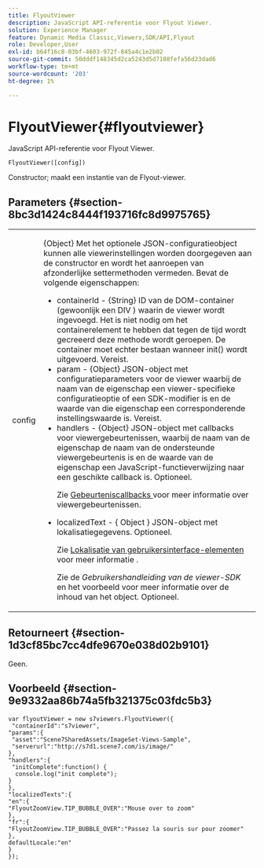 ```yaml
---
title: FlyoutViewer
description: JavaScript API-referentie voor Flyout Viewer.
solution: Experience Manager
feature: Dynamic Media Classic,Viewers,SDK/API,Flyout
role: Developer,User
exl-id: b64f16c8-03bf-4603-972f-845a4c1e2b02
source-git-commit: 50dddf148345d2ca5243d5d7108fefa56d23dad6
workflow-type: tm+mt
source-wordcount: '203'
ht-degree: 1%

---
```


# FlyoutViewer{#flyoutviewer}

JavaScript API-referentie voor Flyout Viewer.

`FlyoutViewer([config])`

Constructor; maakt een instantie van de Flyout-viewer.

## Parameters {#section-8bc3d1424c8444f193716fc8d9975765}

<table id="table_896DFF34A68A403DB93A6D597461A573"> 
 <tbody> 
  <tr> 
   <td colname="col1"> <p> <span class="codeph"> <span class="varname"> config </span> </span> </p> </td> 
   <td colname="col2"> <p> <span class="codeph"> {Object} </span> Met het optionele JSON-configuratieobject kunnen alle viewerinstellingen worden doorgegeven aan de constructor en wordt het aanroepen van afzonderlijke settermethoden vermeden. Bevat de volgende eigenschappen: </p> <p> 
     <ul id="ul_266C711E8E75471E90C15F39A96A142F"> 
      <li id="li_71857BBD652243A094E936C2C8EA9702"> <span class="codeph"> containerId </span> - <span class="codeph"> {String} </span> ID van de DOM-container (gewoonlijk een <span class="codeph"> DIV </span>) waarin de viewer wordt ingevoegd. Het is niet nodig om het containerelement te hebben dat tegen de tijd wordt gecreeerd deze methode wordt geroepen. De container moet echter bestaan wanneer <span class="codeph"> init() </span> wordt uitgevoerd. Vereist. </li> 
      <li id="li_3D28979F04274AC9B507B33D4275FC3A"> <span class="codeph"> param </span> - <span class="codeph"> {Object} </span> JSON-object met configuratieparameters voor de viewer waarbij de naam van de eigenschap een viewer-specifieke configuratieoptie of een SDK-modifier is en de waarde van die eigenschap een corresponderende instellingswaarde is. Vereist. </li> 
      <li id="li_A40AC2167575415FB3383D070E27B9AB"> <span class="codeph"> handlers </span> - <span class="codeph"> {Object} </span> JSON-object met callbacks voor viewergebeurtenissen, waarbij de naam van de eigenschap de naam van de ondersteunde viewergebeurtenis is en de waarde van de eigenschap een JavaScript-functieverwijzing naar een geschikte callback is. Optioneel. <p>Zie <a href="../../../c-html5-s7-aem-asset-viewers/c-html5-flyout-viewer-20-about/c-html5-flyout-viewer-20-event-callbacks.md#concept-53eb01d28189437790268da4929f2a10" format="dita" scope="local"> Gebeurteniscallbacks </a> voor meer informatie over viewergebeurtenissen. </p> </li> 
      <li id="li_218F9597A60249AEBA43A9E86EAFF8BA"> <p> <span class="codeph"> localizedText </span> - { <span class="codeph"> Object </span>} JSON-object met lokalisatiegegevens. Optioneel. </p> <p>Zie <a href="../../../c-html5-s7-aem-asset-viewers/c-html5-flyout-viewer-20-about/c-html5-flyout-viewer-20-localization.md#concept-6c8e58c611934e93ae3f211f46e15c27" format="dita" scope="local"> Lokalisatie van gebruikersinterface-elementen </a> voor meer informatie . </p> <p>Zie de <i>Gebruikershandleiding van de viewer-SDK</i> en het voorbeeld voor meer informatie over de inhoud van het object. Optioneel. </p> </li> 
     </ul> </p> </td> 
  </tr> 
 </tbody> 
</table>

## Retourneert {#section-1d3cf85bc7cc4dfe9670e038d02b9101}

Geen.

## Voorbeeld {#section-9e9332aa86b74a5fb321375c03fdc5b3}

```
var flyoutViewer = new s7viewers.FlyoutViewer({ 
 "containerId":"s7viewer", 
"params":{ 
 "asset":"Scene7SharedAssets/ImageSet-Views-Sample", 
 "serverurl":"http://s7d1.scene7.com/is/image/" 
}, 
"handlers":{ 
 "initComplete":function() { 
  console.log("init complete"); 
} 
}, 
"localizedTexts":{ 
"en":{ 
"FlyoutZoomView.TIP_BUBBLE_OVER":"Mouse over to zoom" 
}, 
"fr":{ 
"FlyoutZoomView.TIP_BUBBLE_OVER":"Passez la souris sur pour zoomer" 
}, 
defaultLocale:"en" 
} 
});
```

